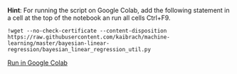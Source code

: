 **Hint**: For running the script on Google Colab, add the following statement in a cell at the top of the notebook an run all cells Ctrl+F9.
```
!wget --no-check-certificate --content-disposition https://raw.githubusercontent.com/kaibrach/machine-learning/master/bayesian-linear-regression/bayesian_linear_regression_util.py
```

[Run in Google Colab](https://colab.research.google.com/github/kaibrach/machine-learning/blob/master/bayesian-linear-regression/bayesian_linear_regression.ipynb)
